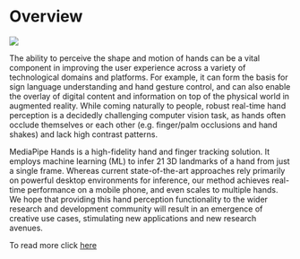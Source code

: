 # Overview

<img src='https://github.com/bhav09/mastering_mediapipe/blob/main/Static/hand_tracking_3d_android_gpu.gif'>

The ability to perceive the shape and motion of hands can be a vital component in improving the user experience across a variety of technological domains and platforms. For example, it can form the basis for sign language understanding and hand gesture control, and can also enable the overlay of digital content and information on top of the physical world in augmented reality. While coming naturally to people, robust real-time hand perception is a decidedly challenging computer vision task, as hands often occlude themselves or each other (e.g. finger/palm occlusions and hand shakes) and lack high contrast patterns.

MediaPipe Hands is a high-fidelity hand and finger tracking solution. It employs machine learning (ML) to infer 21 3D landmarks of a hand from just a single frame. Whereas current state-of-the-art approaches rely primarily on powerful desktop environments for inference, our method achieves real-time performance on a mobile phone, and even scales to multiple hands. We hope that providing this hand perception functionality to the wider research and development community will result in an emergence of creative use cases, stimulating new applications and new research avenues.

To read more click [here](https://google.github.io/mediapipe/solutions/hands#ml-pipeline)

